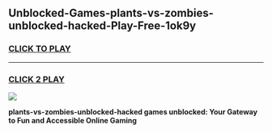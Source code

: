 
## Unblocked-Games-plants-vs-zombies-unblocked-hacked-Play-Free-1ok9y
<h3>
<a href="https://premium76.site?title=plants-vs-zombies-unblocked-hacked&ref=18A1">CLICK TO PLAY</a></h3>
<hr>

<h3>
<a href="https://premium76.site?title=plants-vs-zombies-unblocked-hacked&ref=18A1">CLICK 2 PLAY</a>
  
</h3>

<a href="https://premium76.site?title=plants-vs-zombies-unblocked-hacked&ref=18A1"><img src="https://clearcache.store/games.png"></a>


**plants-vs-zombies-unblocked-hacked games unblocked: Your Gateway to Fun and Accessible Online Gaming**
